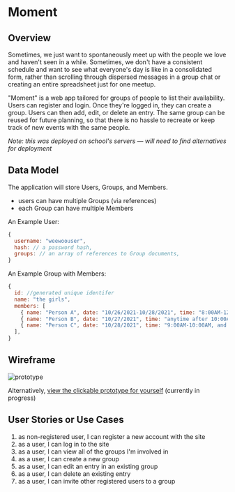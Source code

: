 
# Moment

## Overview

Sometimes, we just want to spontaneously meet up with the people we love and haven't seen in a while. Sometimes, we don't have a consistent schedule and want to see what everyone's day is like in a consolidated form, rather than scrolling through dispersed messages in a group chat or creating an entire spreadsheet just for one meetup.

"Moment" is a web app tailored for groups of people to list their availability. Users can register and login. Once they're logged in, they can create a group. Users can then add, edit, or delete an entry. The same group can be reused for future planning, so that there is no hassle to recreate or keep track of new events with the same people.

*Note: this was deployed on school's servers — will need to find alternatives for deployment*

## Data Model

The application will store Users, Groups, and Members.

* users can have multiple Groups (via references)
* each Group can have multiple Members

An Example User:

```javascript
{
  username: "weewoouser",
  hash: // a password hash,
  groups: // an array of references to Group documents,
}
```

An Example Group with Members:

```javascript
{
  id: //generated unique identifer
  name: "the girls",
  members: [
    { name: "Person A", date: "10/26/2021-10/28/2021", time: "8:00AM-12:00PM"},
    { name: "Person B", date: "10/27/2021", time: "anytime after 10:00AM"},
    { name: "Person C", date: "10/28/2021", time: "9:00AM-10:00AM, and after 11:00AM works for me!"}
  ],
}
```

## Wireframe

![prototype](https://cdn.discordapp.com/attachments/907781153665200148/933764213061582888/chrome_2022-01-20_11-45-09.gif)

Alternatively, [view the clickable prototype for yourself](https://xd.adobe.com/view/0749fdd1-7c21-45da-b108-62c7dc18bac2-521a/) (currently in progress)

## User Stories or Use Cases

1. as non-registered user, I can register a new account with the site
2. as a user, I can log in to the site
3. as a user, I can view all of the groups I'm involved in
4. as a user, I can create a new group
5. as a user, I can edit an entry in an existing group
6. as a user, I can delete an existing entry
7. as a user, I can invite other registered users to a group

